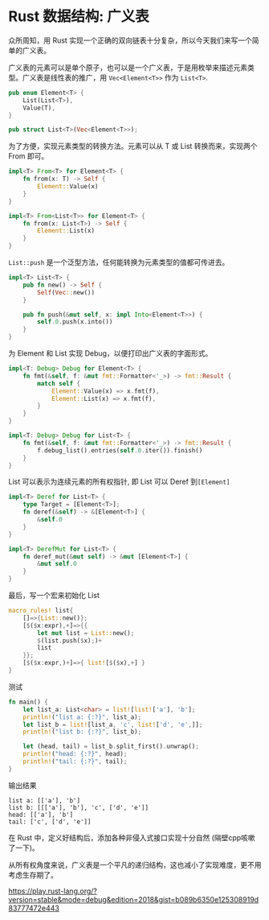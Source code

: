 # Rust 数据结构: 广义表

众所周知，用 Rust 实现一个正确的双向链表十分复杂，所以今天我们来写一个简单的广义表。

广义表的元素可以是单个原子，也可以是一个广义表，于是用枚举来描述元素类型。广义表是线性表的推广，用 `Vec<Element<T>>` 作为 `List<T>`.

```rust
pub enum Element<T> {
    List(List<T>),
    Value(T),
}

pub struct List<T>(Vec<Element<T>>);
```

为了方便，实现元素类型的转换方法。元素可以从 T 或 List<T> 转换而来，实现两个 From 即可。

```rust
impl<T> From<T> for Element<T> {
    fn from(x: T) -> Self {
        Element::Value(x)
    }
}

impl<T> From<List<T>> for Element<T> {
    fn from(x: List<T>) -> Self {
        Element::List(x)
    }
}
```

`List::push` 是一个泛型方法，任何能转换为元素类型的值都可传进去。

```rust
impl<T> List<T> {
    pub fn new() -> Self {
        Self(Vec::new())
    }

    pub fn push(&mut self, x: impl Into<Element<T>>) {
        self.0.push(x.into())
    }
}
```

为 Element 和 List 实现 Debug，以便打印出广义表的字面形式。

```rust
impl<T: Debug> Debug for Element<T> {
    fn fmt(&self, f: &mut fmt::Formatter<'_>) -> fmt::Result {
        match self {
            Element::Value(x) => x.fmt(f),
            Element::List(x) => x.fmt(f),
        }
    }
}

impl<T: Debug> Debug for List<T> {
    fn fmt(&self, f: &mut fmt::Formatter<'_>) -> fmt::Result {
        f.debug_list().entries(self.0.iter()).finish()
    }
}
```

List 可以表示为连续元素的所有权指针, 即 List 可以 Deref 到`[Element]`

```rust
impl<T> Deref for List<T> {
    type Target = [Element<T>];
    fn deref(&self) -> &[Element<T>] {
        &self.0
    }
}

impl<T> DerefMut for List<T> {
    fn deref_mut(&mut self) -> &mut [Element<T>] {
        &mut self.0
    }
}
```

最后，写一个宏来初始化 List

```rust
macro_rules! list{
    []=>{List::new()};
    [$($x:expr),+]=>{{
        let mut list = List::new();
        $(list.push($x);)+
        list
    }};
    [$($x:expr,)+]=>{ list![$($x),+] }
}
```

测试

```rust
fn main() {
    let list_a: List<char> = list![list!['a'], 'b'];
    println!("list a: {:?}", list_a);
    let list_b = list![list_a, 'c', list!['d', 'e',]];
    println!("list b: {:?}", list_b);

    let (head, tail) = list_b.split_first().unwrap();
    println!("head: {:?}", head);
    println!("tail: {:?}", tail);
}
```

输出结果

```
list a: [['a'], 'b']
list b: [[['a'], 'b'], 'c', ['d', 'e']]
head: [['a'], 'b']
tail: ['c', ['d', 'e']]
```

在 Rust 中，定义好结构后，添加各种非侵入式接口实现十分自然 (隔壁cpp咳嗽了一下)。

从所有权角度来说，广义表是一个平凡的递归结构，这也减小了实现难度，更不用考虑生存期了。

<https://play.rust-lang.org/?version=stable&mode=debug&edition=2018&gist=b089b6350e125308919d83777472e443>
